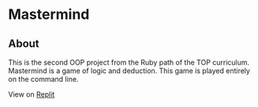 # Mastermind
## About
This is the second OOP project from the Ruby path of the TOP curriculum. Mastermind is a game of logic and deduction. This game is played entirely on the command line.

View on [Replit](https://replit.com/@thejwuscript/Mastermind)
